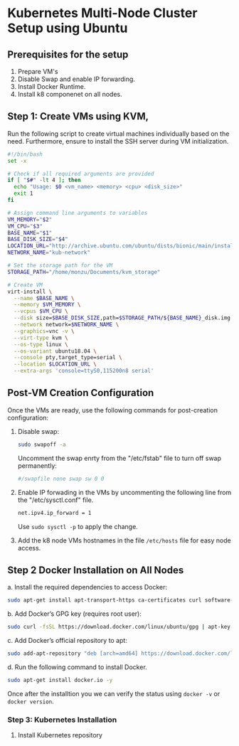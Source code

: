 # Kubernetes Multi-Node Cluster Setup using Ubuntu

## Prerequisites for the setup
1. Prepare VM's 
2. Disable Swap and enable IP forwarding. 
3. Install Docker Runtime. 
4. Install k8 componenet on all nodes.


## Step 1: Create VMs using KVM, 

Run the following script to create virtual machines individually based on the need. Furthermore, ensure to install the SSH server during VM initialization.

```bash
#!/bin/bash
set -x 

# Check if all required arguments are provided
if [ "$#" -lt 4 ]; then
  echo "Usage: $0 <vm_name> <memory> <cpu> <disk_size>"
  exit 1
fi

# Assign command line arguments to variables
VM_MEMORY="$2"
VM_CPU="$3"
BASE_NAME="$1"
BASE_DISK_SIZE="$4"
LOCATION_URL="http://archive.ubuntu.com/ubuntu/dists/bionic/main/installer-amd64/"
NETWORK_NAME="kub-network"  

# Set the storage path for the VM
STORAGE_PATH="/home/monzu/Documents/kvm_storage"

# Create VM
virt-install \
  --name $BASE_NAME \
  --memory $VM_MEMORY \
  --vcpus $VM_CPU \
  --disk size=$BASE_DISK_SIZE,path=$STORAGE_PATH/${BASE_NAME}_disk.img \
  --network network=$NETWORK_NAME \
  --graphics=vnc -v \
  --virt-type kvm \
  --os-type linux \
  --os-variant ubuntu18.04 \
  --console pty,target_type=serial \
  --location $LOCATION_URL \
  --extra-args 'console=ttyS0,115200n8 serial'
```

## Post-VM Creation Configuration

Once the VMs are ready, use the following commands for post-creation configuration:

1. Disable swap:

    ```bash
    sudo swapoff -a
    ```

   Uncomment the swap enrty from the "/etc/fstab" file to turn off swap permanently:

   ```bash
   #/swapfile none swap sw 0 0

2. Enable IP forwading in the VMs by uncommenting the following line from the "/etc/sysctl.conf" file. 

   ```bash
   net.ipv4.ip_forward = 1
   ```
   
   Use  ```sudo sysctl -p``` to apply the change. 

3. Add the k8 node VMs hostnames in the file ```/etc/hosts```  file for easy node access. 
   

## Step 2 Docker Installation on All Nodes

a. Install the required dependencies to access Docker:

```bash
sudo apt-get install apt-transport-https ca-certificates curl software-properties-common -y
```
b. Add Docker’s GPG key (requires root user):
```bash
sudo curl -fsSL https://download.docker.com/linux/ubuntu/gpg | apt-key add -
```
c. Add Docker’s official repository to apt:
```bash
sudo add-apt-repository "deb [arch=amd64] https://download.docker.com/linux/ubuntu  $(lsb_release -cs)  stable"
```
d. Run the following command to install Docker.
```bash
sudo apt-get install docker.io -y
```

 Once after the installtion you we can verify the status using ```docker -v``` or ```docker version```. 

### Step 3: Kubernetes Installation 

1. Install Kubernetes repository




